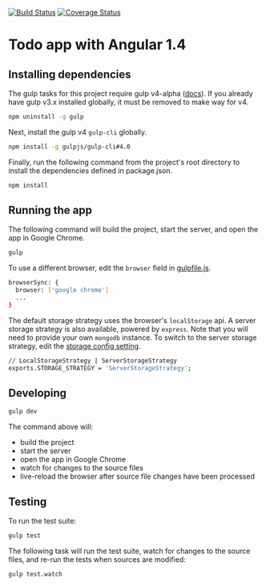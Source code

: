 [![Build Status](https://travis-ci.org/r-park/todo-angular.svg?branch=master)](https://travis-ci.org/r-park/todo-angular)
[![Coverage Status](https://coveralls.io/repos/r-park/todo-angular/badge.svg?branch=master)](https://coveralls.io/r/r-park/todo-angular?branch=master)

# Todo app with Angular 1.4

## Installing dependencies
The gulp tasks for this project require gulp v4-alpha ([docs](https://github.com/gulpjs/gulp/tree/4.0/docs)). If you already have gulp v3.x installed globally, it must be removed to make way for v4.
```bash
npm uninstall -g gulp
```
Next, install the gulp v4 `gulp-cli` globally.
```bash
npm install -g gulpjs/gulp-cli#4.0
```
Finally, run the following command from the project's root directory to install the dependencies defined in package.json.
```bash
npm install
```

## Running the app
The following command will build the project, start the server, and open the app in Google Chrome.
```bash
gulp
```
To use a different browser, edit the `browser` field in [gulpfile.js](https://github.com/r-park/todo-angular/blob/master/gulpfile.js).
```bash
browserSync: {
  browser: ['google chrome']
  ...
}
```
The default storage strategy uses the browser's `localStorage` api. A server storage strategy is also available, powered by `express`. Note that you will need to provide your own `mongodb` instance. To switch to the server storage strategy, edit the [storage config setting](https://github.com/r-park/todo-angular/blob/master/src/app/config/storage.js).
```bash
// LocalStorageStrategy | ServerStorageStrategy
exports.STORAGE_STRATEGY = 'ServerStorageStrategy';
```

## Developing
```bash
gulp dev
```
The command above will:
- build the project
- start the server
- open the app in Google Chrome
- watch for changes to the source files
- live-reload the browser after source file changes have been processed

## Testing
To run the test suite:
```bash
gulp test
```
The following task will run the test suite, watch for changes to the source files, and re-run the tests when sources are modified:
```bash
gulp test.watch
```
